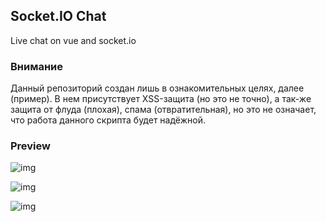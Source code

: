 ## Socket.IO Chat
Live chat on vue and socket.io

### Внимание
Данный репозиторий создан лишь в ознакомительных целях, далее (пример). В нем присутствует XSS-защита (но это не точно), а так-же защита от флуда (плохая), спама (отвратительная), но это не означает, что работа данного скрипта будет надёжной.

### Preview

![img](https://nefelit.design/4e38bae4233c3eee.png)

![img](https://nefelit.design/23e991deaacc3d1d.png)

![img](https://nefelit.design/d8373c83e260bba0.png)
